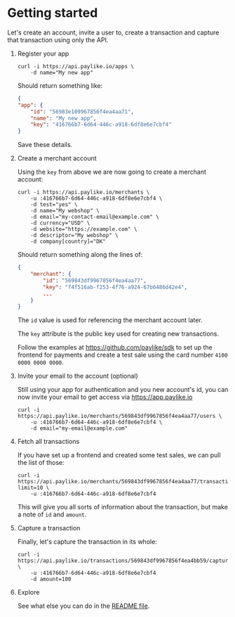 # Getting started

Let's create an account, invite a user to, create a transaction and capture
that transaction using only the API.

1. Register your app

	```shell
	curl -i https://api.paylike.io/apps \
		-d name="My new app"
	```

	Should return something like:

	```json
	{
	"app": {
		"id": "56983e109967856f4ea4aa71",
		"name": "My new app",
		"key": "416766b7-6d64-446c-a918-6df8e6e7cbf4"
	}
	```

	Save these details.

2. Create a merchant account

	Using the `key` from above we are now going to create a merchant account:

	```shell
	curl -i https://api.paylike.io/merchants \
		-u :416766b7-6d64-446c-a918-6df8e6e7cbf4 \
		-d test="yes" \
		-d name="My webshop" \
		-d email="my-contact-email@example.com" \
		-d currency="USD" \
		-d website="https://example.com" \
		-d descriptor="My webshop" \
		-d company[country]="DK"
	```

	Should return something along the lines of:

	```json
	{
		"merchant": {
			"id": "569843df9967856f4ea4aa77",
			"key": "f4f516ab-f253-4f76-a924-67b6486d42e4",
			...
		}
	}
	```

	The `id` value is used for referencing the merchant account later.

	The `key` attribute is the public key used for creating new transactions.

	Follow the examples at https://github.com/paylike/sdk to set up the
	frontend for payments and create a test sale using the card number `4100
	0000 0000 0000`.

3. Invite your email to the account (optional)

	Still using your app for authentication and you new account's id, you can
	now invite your email to get access via https://app.paylike.io

	```shell
	curl -i https://api.paylike.io/merchants/569843df9967856f4ea4aa77/users \
		-u :416766b7-6d64-446c-a918-6df8e6e7cbf4 \
		-d email="my-email@example.com"
	```

4. Fetch all transactions

	If you have set up a frontend and created some test sales, we can pull the
	list of those:

	```shell
	curl -i https://api.paylike.io/merchants/569843df9967856f4ea4aa77/transactions?limit=10 \
		-u :416766b7-6d64-446c-a918-6df8e6e7cbf4
	```

	This will give you all sorts of information about the transaction, but
	make a note of `id` and `amount`.

5. Capture a transaction

	Finally, let's capture the transaction in its whole:

	```shell
	curl -i https://api.paylike.io/transactions/569843df9967856f4ea4bb59/captures \
		-u :416766b7-6d64-446c-a918-6df8e6e7cbf4
		-d amount=100
	```

6. Explore

	See what else you can do in the [README file](README.md).
